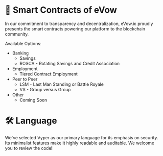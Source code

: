 # 📜 Smart Contracts of eVow
In our commitment to transparency and decentralization, eVow.io proudly presents the smart contracts powering our platform to the blockchain community.

Available Options:
- Banking
  - Savings
  - ROSCA - Rotating Savings and Credit Association
- Employment
  - Tiered Contract Employment
- Peer to Peer
  - LSM - Last Man Standing or Battle Royale
  - VS - Group versus Group
- Other
  - Coming Soon

# 🛠️ Language
We've selected Vyper as our primary language for its emphasis on security. Its minimalist features make it highly readable and auditable. We welcome you to review the code!
